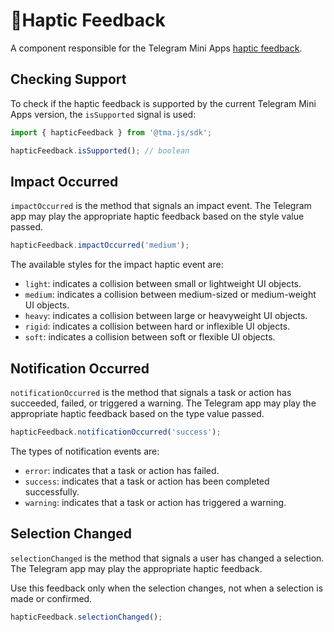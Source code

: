 # 💠Haptic Feedback

A component responsible for the Telegram Mini
Apps [haptic feedback](../../../platform/haptic-feedback.md).

## Checking Support

To check if the haptic feedback is supported by the current Telegram Mini Apps version, the `isSupported` signal is used:

```ts
import { hapticFeedback } from '@tma.js/sdk';

hapticFeedback.isSupported(); // boolean
```

## Impact Occurred

`impactOccurred` is the method that signals an impact event. The Telegram app may play the
appropriate haptic feedback based on the style value passed.

```ts
hapticFeedback.impactOccurred('medium');
```

The available styles for the impact haptic event are:

- `light`: indicates a collision between small or lightweight UI objects.
- `medium`: indicates a collision between medium-sized or medium-weight UI objects.
- `heavy`: indicates a collision between large or heavyweight UI objects.
- `rigid`: indicates a collision between hard or inflexible UI objects.
- `soft`: indicates a collision between soft or flexible UI objects.

## Notification Occurred

`notificationOccurred` is the method that signals a task or action has succeeded, failed, or
triggered a warning. The Telegram app may play the appropriate haptic feedback based on the type
value passed.

```ts
hapticFeedback.notificationOccurred('success');
```

The types of notification events are:

- `error`: indicates that a task or action has failed.
- `success`: indicates that a task or action has been completed successfully.
- `warning`: indicates that a task or action has triggered a warning.

## Selection Changed

`selectionChanged` is the method that signals a user has changed a selection. The Telegram app may
play the appropriate haptic feedback.

Use this feedback only when the selection changes, not when a selection is made or confirmed.

```ts
hapticFeedback.selectionChanged();
```

